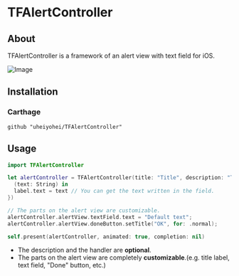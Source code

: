 # TFAlertController

## About

TFAlertController is a framework of an alert view with text field for iOS.

![Image](https://github.com/uheiyohei/TFAlertController/Demo/DemoImage.png)

## Installation

### Carthage
`github "uheiyohei/TFAlertController"`

## Usage
```Swift
import TFAlertController

let alertController = TFAlertController(title: "Title", description: "The description of the alert." handler: {
  (text: String) in
  label.text = text // You can get the text written in the field.
})

// The parts on the alert view are customizable.
alertController.alertView.textField.text = "Default text";
alertController.alertView.doneButton.setTitle("OK", for: .normal);

self.present(alertController, animated: true, completion: nil)

```

* The description and the handler are **optional**.
* The parts on the alert view are completely **customizable**.(e.g. title label, text field, "Done" button, etc.)
